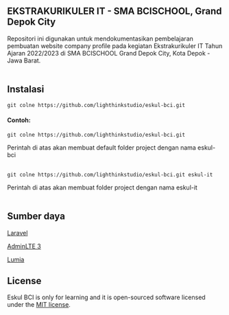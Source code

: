 ## EKSTRAKURIKULER IT - SMA BCISCHOOL, Grand Depok City
Repositori ini digunakan untuk mendokumentasikan pembelajaran pembuatan website company profile pada kegiatan Ekstrakurikuler IT Tahun Ajaran 2022/2023 di SMA BCISCHOOL Grand Depok City, Kota Depok - Jawa Barat.
<br/><br/>

## Instalasi
```
git colne https://github.com/lighthinkstudio/eskul-bci.git
```
#### Contoh:
```
git colne https://github.com/lighthinkstudio/eskul-bci.git
```
Perintah di atas akan membuat default folder project dengan nama eskul-bci
<br/><br/>

```
git colne https://github.com/lighthinkstudio/eskul-bci.git eskul-it
```
Perintah di atas akan membuat folder project dengan nama eskul-it
<br/><br/>

## Sumber daya
[Laravel](https://laravel.com)

[AdminLTE 3](https://adminlte.io/themes/v3)

[Lumia](https://bootstrapmade.com/lumia-bootstrap-business-template)
## License
Eskul BCI is only for learning and it is open-sourced software licensed under the [MIT license](https://opensource.org/licenses/MIT).
